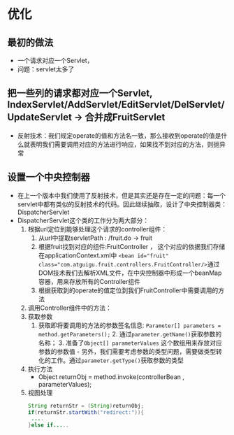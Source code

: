 # 优化
## 最初的做法
- 一个请求对应一个Servlet，
- 问题：servlet太多了
## 把一些列的请求都对应一个Servlet, IndexServlet/AddServlet/EditServlet/DelServlet/UpdateServlet -> 合并成FruitServlet
- 反射技术：我们规定operate的值和方法名一致，那么接收到operate的值是什么就表明我们需要调用对应的方法进行响应，如果找不到对应的方法，则抛异常
## 设置一个中央控制器
- 在上一个版本中我们使用了反射技术，但是其实还是存在一定的问题：每一个servlet中都有类似的反射技术的代码。因此继续抽取，设计了中央控制器类：DispatcherServlet
- DispatcherServlet这个类的工作分为两大部分：
   1. 根据url定位到能够处理这个请求的controller组件：
	   1. 从url中提取servletPath : /fruit.do -> fruit
	   2. 根据fruit找到对应的组件:FruitController ， 这个对应的依据我们存储在applicationContext.xml中 `<bean id="fruit" class="com.atguigu.fruit.controllers.FruitController/>`通过DOM技术我们去解析XML文件，在中央控制器中形成一个beanMap容器，用来存放所有的Controller组件
	   3. 根据获取到的operate的值定位到我们FruitController中需要调用的方法
   2. 调用Controller组件中的方法：
	1. 获取参数
		1. 获取即将要调用的方法的参数签名信息: `Parameter[] parameters = method.getParameters();`
	       2. 通过`parameter.getName()`获取参数的名称；
	       3. 准备了`Object[] parameterValues` 这个数组用来存放对应参数的参数值
		       - 另外，我们需要考虑参数的类型问题，需要做类型转化的工作。通过`parameter.getType()`获取参数的类型
	2. 执行方法
		- Object returnObj = method.invoke(controllerBean , parameterValues);
	3. 视图处理
		```java
		String returnStr = (String)returnObj;
		if(returnStr.startWith("redirect:")){
		 ....
		}else if.....
		```